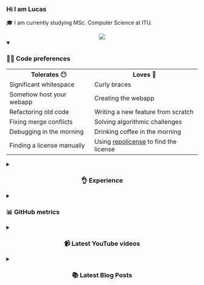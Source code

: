 <h3> Hi I am Lucas</a> </h3>

🎓 I am currently studying MSc. Computer Science at ITU.

<div align="center">
  <a href="https://linktr.ee/lucashanson" target="_blank" rel="noopener noreferrer">
    <img src="https://img.shields.io/badge/LinkTree-1de9b6?logo=linktree&logoColor=white" />
  </a>
</div>

<details open><summary><h3>👨‍💻 Code preferences</h3></summary>
  <table align="center">
    <tr>
      <th>Tolerates 😶</th>
      <th>Loves 🤍</th>
    </tr>
    <tr>
      <td>Significant whitespace</td>
      <td>Curly braces</td>
    </tr>
    <tr>
      <td>Somehow host your webapp</td>
      <td>Creating the webapp</td>
    </tr>
    <tr>
      <td>Refactoring old code</td>
      <td>Writing a new feature from scratch</td>
    </tr>
    <tr>
      <td>Fixing merge conflicts</td>
      <td>Solving algorithmic challenges</td>
    </tr>
    <tr>
      <td>Debugging in the morning</td>
      <td>Drinking coffee in the morning</td>
    </tr>
    <tr>
      <td>Finding a license manually</td>
      <td>Using <a href="https://repolicense.com" target="_blank" rel="noopener noreferrer">repolicense</a> to find the license</td>
    </tr>
  </table>
</details>

<!-- https://github.com/inttter/md-badges -->

<details><summary><h3 align="center">👌 Experience</h2></summary>
  <h4 align="center">Languages</h3>
  <div align="center">
    <p>
      <img src="https://img.shields.io/badge/Java-%23ED8B00.svg?logo=openjdk&logoColor=white" />
      <img src="https://img.shields.io/badge/C%23-%23239120.svg?logo=csharp&logoColor=white" />
      <img src="https://img.shields.io/badge/Go-%2300ADD8.svg?&logo=go&logoColor=white" />
      <img src="https://img.shields.io/badge/JavaScript-F7DF1E?logo=javascript&logoColor=000" />
      <img src="https://img.shields.io/badge/Kotlin-%237F52FF.svg?logo=kotlin&logoColor=white" />
      <img src="https://img.shields.io/badge/Python-3776AB?logo=python&logoColor=fff" />
      <img src="https://img.shields.io/badge/C-00599C?logo=c&logoColor=white" />
      <img src="https://img.shields.io/badge/F%23-378BBA?logo=fsharp&logoColor=fff" />
    </p>
  </div>
  
  <h4 align="center">Frontend</h3>
  <div align="center">
    <p>
      <img src="https://img.shields.io/badge/HTML-%23E34F26.svg?logo=html5&logoColor=white" />
      <img src="https://img.shields.io/badge/CSS-1572B6?logo=css3&logoColor=fff" />
      <img src="https://img.shields.io/badge/React-%2320232a.svg?logo=react&logoColor=%2361DAFB" />
    </p>
  </div>
  
  <h4 align="center">Misc</h3>
  <div align="center">
    <p>
      <img src="https://img.shields.io/badge/SQLite-%2307405e.svg?logo=sqlite&logoColor=white" />
      <img src="https://img.shields.io/badge/JSON-000?logo=json&logoColor=fff" />
      <img src="https://img.shields.io/badge/Git-F05032?logo=git&logoColor=fff" />
    </p>
  </div>
</details>

<details><summary><h3>📊 GitHub metrics</h3></h3></summary>
  <img height="220px" align="center" src="https://github-readme-stats.vercel.app/api?username=lucasfth&show_icons=true&theme=dark&locale=en&bg_color=0d1117&hide_border=true" alt="lucasfth" />
  
  <img height="220px" align="center" src="https://github-readme-stats.vercel.app/api/top-langs/?username=lucasfth&hide=jupyter%20notebook&layout=compact&langs_count=10&theme=dark&bg_color=0d1117&hide_border=true" alt="lucasfth" />

  <!--START_SECTION:activity-->
1. 🗣 Commented on [#109](https://github.com/AasishPokhrel/shit/pull/109#issuecomment-2967232351) in [AasishPokhrel/shit](https://github.com/AasishPokhrel/shit)
2. 💪 Opened PR [#109](https://github.com/AasishPokhrel/shit/pull/109) in [AasishPokhrel/shit](https://github.com/AasishPokhrel/shit)
3. ❌ Closed PR [#1](https://github.com/lucasfth/language-energy-efficiency/pull/1) in [lucasfth/language-energy-efficiency](https://github.com/lucasfth/language-energy-efficiency)
4. 🔒 Closed issue [#43](https://github.com/itu-campuscup/judge-it/issues/43) in [itu-campuscup/judge-it](https://github.com/itu-campuscup/judge-it)
5. 🎉 Merged PR [#62](https://github.com/itu-campuscup/judge-it/pull/62) in [itu-campuscup/judge-it](https://github.com/itu-campuscup/judge-it)
  <!--END_SECTION:activity-->
  
  <a href="https://github.com/ashutosh00710/github-readme-activity-graph"><img src="https://github-readme-activity-graph.vercel.app/graph/?username=lucasfth&theme=github-compact&hide_border=true" /></a>
</details>

<details><summary><h3 align="center">📹 Latest YouTube videos</h2></summary>
  <!-- BEGIN YOUTUBE-CARDS -->
<a href="https://www.youtube.com/watch?v=CGVYcm3vDoc"><img src="https://ytcards.demolab.com/?id=CGVYcm3vDoc&title=First+%28nearly%29+summer+run+2025+%F0%9F%8F%83&lang=en&timestamp=1749280206&background_color=%230d1117&title_color=%23ffffff&stats_color=%23dedede&max_title_lines=1&width=250&border_radius=5" alt="First (nearly) summer run 2025 🏃" title="First (nearly) summer run 2025 🏃"></a>
<a href="https://www.youtube.com/watch?v=gbnTEp9RerM"><img src="https://ytcards.demolab.com/?id=gbnTEp9RerM&title=Future+Rave+by+Elevate+CPH&lang=en&timestamp=1748781616&background_color=%230d1117&title_color=%23ffffff&stats_color=%23dedede&max_title_lines=1&width=250&border_radius=5" alt="Future Rave by Elevate CPH" title="Future Rave by Elevate CPH"></a>
<a href="https://www.youtube.com/watch?v=BX01oZrmAjw"><img src="https://ytcards.demolab.com/?id=BX01oZrmAjw&title=ITU+SKI+2025+-+Val+d%27Is%C3%A8re&lang=en&timestamp=1738608153&background_color=%230d1117&title_color=%23ffffff&stats_color=%23dedede&max_title_lines=1&width=250&border_radius=5" alt="ITU SKI 2025 - Val d'Isère" title="ITU SKI 2025 - Val d'Isère"></a>
<!-- END YOUTUBE-CARDS -->
</details>

<details><summary><h3 align="center">📚 Latest Blog Posts</h3></summary>
  <!-- BLOG-POST-LIST:START --><li><a href="https://lucashanson.dk/blog/downsize-images">(2025 Mar) Downsizing Images - Downsizing images to prevent unauthorized use.</a></li>
<li><a href="https://lucashanson.dk/blog/first-post">(2025 Feb) My First Blog Post - A brief introduction.</a></li>
<!-- BLOG-POST-LIST:END -->
</details>
